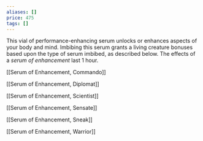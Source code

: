 ```yaml
---
aliases: []
price: 475
tags: []
---
```


This vial of performance-enhancing serum unlocks or enhances aspects of your body and mind. Imbibing this serum grants a living creature bonuses based upon the type of serum imbibed, as described below. The effects of a _serum of enhancement_ last 1 hour.

[[Serum of Enhancement, Commando]]

[[Serum of Enhancement, Diplomat]]

[[Serum of Enhancement, Scientist]]

[[Serum of Enhancement, Sensate]]

[[Serum of Enhancement, Sneak]]

[[Serum of Enhancement, Warrior]]
